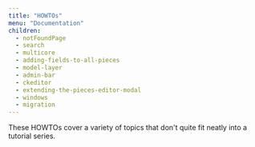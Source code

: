 ```yaml
---
title: "HOWTOs"
menu: "Documentation"
children:
  - notFoundPage
  - search
  - multicore
  - adding-fields-to-all-pieces
  - model-layer
  - admin-bar
  - ckeditor
  - extending-the-pieces-editor-modal
  - windows
  - migration
---
```


These HOWTOs cover a variety of topics that don't quite fit neatly into a tutorial series.
